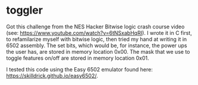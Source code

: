 # toggler
Got this challenge from the NES Hacker Bitwise logic crash course video (see: https://www.youtube.com/watch?v=6tNSxabHqRI). I wrote it in C first, to refamilarize myself with bitwise logic, then tried my hand at writing it in 6502 assembly. The set bits, which would be, for instance, the power ups the user has, are stored in memory location 0x00. The mask that we use to toggle features on/off are stored in memory location 0x01.

I tested this code using the Easy 6502 emulator found here: https://skilldrick.github.io/easy6502/.
